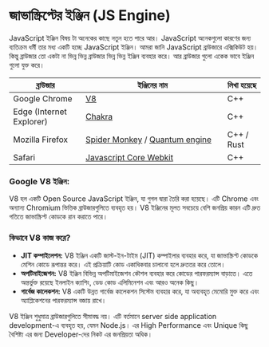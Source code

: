 # জাভাস্ক্রিপ্টের ইঞ্জিন (JS Engine)

JavaScript ইঞ্জিন বিষয় টা অনেকের কাছে নতুন হতে পারে আর। JavaScript অনেকগুলো কারণের জন্য ব্যতিক্রম ধর্মী তার মধ্য একটি হচ্ছে JavaScript ইঞ্জিন। আমরা জানি JavaScript ব্রাউজারে এক্সিকিউট হয়। কিন্তু ব্রাউজার তো একটা না ভিন্ন ভিন্ন ব্রাউজার ভিন্ন ভিন্ন ইঞ্জিন ব্যবহার করে। আর ব্রাউজার গুলো একেক ভাবে ইঞ্জিন গুলো যুক্ত করে।

<table><thead><tr><th>ব্রাউজার</th><th width="268">ইঞ্জিনের নাম</th><th>লিখা হয়েছে</th></tr></thead><tbody><tr><td>Google Chrome</td><td><a href="https://github.com/v8/v8">V8</a></td><td>C++</td></tr><tr><td>Edge (Internet Explorer)</td><td><a href="https://github.com/chakra-core/ChakraCore">Chakra</a></td><td>C++</td></tr><tr><td>Mozilla Firefox</td><td><a href="https://spidermonkey.dev/">Spider Monkey</a> / <a href="https://hacks.mozilla.org/2017/05/quantum-up-close-what-is-a-browser-engine/">Quantum engine</a></td><td>C++ / Rust</td></tr><tr><td>Safari </td><td><a href="https://webkit.org/">Javascript Core Webkit</a></td><td>C++</td></tr></tbody></table>

### Google V8 ইঞ্জিন:

V8 হল একটি Open Source JavaScript ইঞ্জিন, যা গুগল দ্বারা তৈরি করা হয়েছে। এটি Chrome এবং অন্যান্য Chromium ভিত্তিক ব্রাউজারগুলিতে ব্যবহৃত হয়। V8 ইঞ্জিনের মূলত সবচেয়ে বেশি জনপ্রিয় কারন এটি দ্রুত গতিতে জাভাস্ক্রিপ্ট কোডকে রান করাতে পারে।

### কিভাবে V8 কাজ করে?

* **JIT কম্পাইলেশন:** V8 ইঞ্জিন একটি জাস্ট-ইন-টাইম (JIT) কম্পাইলার ব্যবহার করে, যা জাভাস্ক্রিপ্ট কোডকে মেশিন কোডে রূপান্তর করে। এই প্রক্রিয়াটি কোড একাধিকবার চালানো হলে দ্রুততর করে তোলে।
* **অপটিমাইজেশন:** V8 ইঞ্জিন বিভিন্ন অপটিমাইজেশন কৌশল ব্যবহার করে কোডের পারফরম্যান্স বাড়াতে। এতে অন্তর্ভুক্ত রয়েছে ইনলাইন ক্যাশিং, ডেড কোড এলিমিনেশন এবং আরও অনেক কিছু।
* **গার্বেজ কালেকশন:** V8 একটি উন্নত গার্বেজ কালেকশন সিস্টেম ব্যবহার করে, যা অব্যবহৃত মেমোরি মুক্ত করে এবং অ্যাপ্লিকেশনের পারফরম্যান্স বজায় রাখে।

V8 ইঞ্জিন শুধুমাত্র ব্রাউজারগুলিতে সীমাবদ্ধ নয়। এটি বর্তমানে server side application development-এ ব্যবহৃত হয়, যেমন Node.js। এর High Performance এবং Unique কিছু বৈশিষ্ট্য এর জন্য Developer-দের নিকট এর জনপ্রিয়তা অধিক।&#x20;
